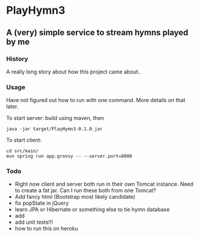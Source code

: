 # PlayHymn3
## A (very) simple service to stream hymns played by me

### History
A really long story about how this project came about..


### Usage
Have not figured out how to run with one command. More details on that later.

To start server: 
build using maven, then

```
java -jar target/PlayHymn3-0.1.0.jar
```

To start client:

```
cd src/main/
mvn spring run app.groovy -- --server.port=8000
```

### Todo
- Right now client and server both run in their own Tomcat instance. Need to create a fat jar. Can I run these both from one Tomcat?
- Add fancy html (Bootstrap most likely candidate)
- fix popState in jQuery
- learn JPA or Hibernate or something else to tie hymn database
- add <audio> to html, query aforementioned db for hymn
- add unit tests!!!
- how to run this on heroku

